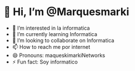  # 👋 Hi, I’m @Marquesmarki
- 👀 I’m interested in la informatica
- 🌱 I’m currently learning Informatica
- 💞️ I’m looking to collaborate on Informatica
- 📫 How to reach me por internet
- 😄 Pronouns: maqueskimarkiNetworks
- ⚡ Fun fact: Soy informatico

<!---
Marquesmarki/Marquesmarki is a ✨ special ✨ repository because its `README.md` (this file) appears on your GitHub profile.
You can click the Preview link to take a look at your changes.
--->
